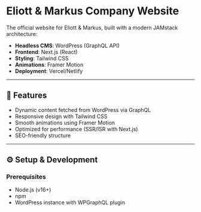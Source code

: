 # Eliott & Markus Company Website

The official website for Eliott & Markus, built with a modern JAMstack architecture:
- **Headless CMS**: WordPress (GraphQL API)
- **Frontend**: Next.js (React)
- **Styling**: Tailwind CSS
- **Animations**: Framer Motion
- **Deployment**: Vercel/Netlify



---

## 🚀 Features
- Dynamic content fetched from WordPress via GraphQL
- Responsive design with Tailwind CSS
- Smooth animations using Framer Motion
- Optimized for performance (SSR/ISR with Next.js)
- SEO-friendly structure

---

## ⚙️ Setup & Development

### Prerequisites
- Node.js (v16+)
- npm
- WordPress instance with WPGraphQL plugin

